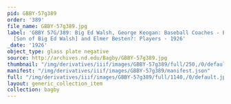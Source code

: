```yaml
---
pid: GBBY-57g389
order: '389'
file_name: GBBY-57g389.jpg
label: 'GBBY 57G/389: Big Ed Walsh, George Keogan: Baseball Coaches - Edward J. Walsh
  [Son of Big Ed Walsh] and Elmer Besten?: Players - 1926'
_date: '1926'
object_type: glass plate negative
source: http://archives.nd.edu/Bagby/GBBY-57g389.jpg
thumbnail: "/img/derivatives/iiif/images/GBBY-57g389/full/250,/0/default.jpg"
manifest: "/img/derivatives/iiif/images/GBBY-57g389/manifest.json"
full: "/img/derivatives/iiif/images/GBBY-57g389/full/1140,/0/default.jpg"
layout: generic_collection_item
collection: bagby
---
```

